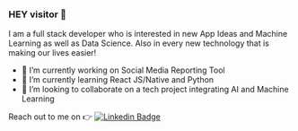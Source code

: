 ### HEY visitor :wave:

I am a full stack developer who is interested in new App Ideas and Machine Learning as well as Data Science. Also in every new technology that is making our lives easier!
- 🔭 I’m currently working on Social Media Reporting Tool 
- 🌱 I’m currently learning React JS/Native and Python
- 👯 I’m looking to collaborate on a tech project integrating AI and Machine Learning

 Reach out to me on :point_right: [![Linkedin Badge](https://img.shields.io/badge/-Linkedin-4169E1?style=flat-square&logo=Linkedin&logoColor=white&&link=https://www.linkedin.com/in/kepa-perez/)](https://www.linkedin.com/in/kepa-perez)




